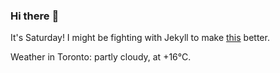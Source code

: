 ### Hi there :wave:

It's Saturday! I might be fighting with Jekyll to make [this](https://swissclubto.github.io) better.

Weather in Toronto: partly cloudy, at +16°C.
